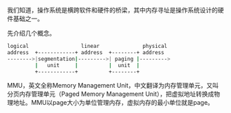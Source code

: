 我们知道，操作系统是横跨软件和硬件的桥梁，其中内存寻址是操作系统设计的硬件基础之一。

先介绍几个概念。

```sh
logical                 linear              physical
address  +------------+ address  +--------+ address
-------->|segmentation|--------->| paging |--------->
         |   unit     |          |  unit  |
         +------------+          +--------+
```

MMU，英文全称Memory Management Unit，中文翻译为内存管理单元，又叫分页内存管理单元（Paged Memory Management Unit），把虚拟地址转换成物理地址。MMU以page大小为单位管理内存，虚拟内存的最小单位就是page。
